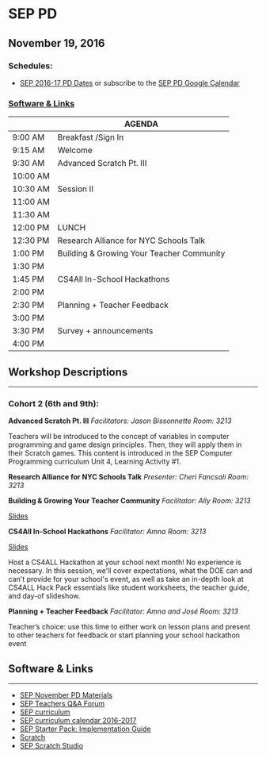 # SEP PD
## November 19, 2016

### Schedules:
* [SEP 2016-17 PD Dates](https://drive.google.com/open?id=1scIhCYFxiCcKbgI1CG4HbLP8kZ7sSzzJVxxi3erTzkc) or subscribe to the [SEP PD Google Calendar](https://calendar.google.com/calendar/embed?src=strongschools.nyc_p8ub77g79n2k4f4ufi238pjh6k%40group.calendar.google.com&ctz=America/New_York) 

### [Software & Links](#links)

|| AGENDA
| ------| ------------- |
| 9:00 AM |Breakfast /Sign In
9:15 AM |Welcome
9:30 AM |Advanced Scratch Pt. III
10:00 AM |
10:30 AM |Session II
11:00 AM |
11:30 AM | 
12:00 PM |LUNCH
12:30 PM |Research Alliance for NYC Schools Talk
1:00 PM |Building & Growing Your Teacher Community
1:30 PM |
1:45 PM |CS4All In-School Hackathons
2:00 PM |
2:30 PM |Planning + Teacher Feedback
3:00 PM |
3:30 PM |Survey + announcements
4:00 PM |

## Workshop Descriptions
***
### Cohort 2 (6th and 9th):

**Advanced Scratch Pt. III**
*Facilitators: Jason Bissonnette*
*Room: 3213*

Teachers will be introduced to the concept of variables in computer programming and game design principles. Then, they will apply them in their Scratch games. This content is introduced in the SEP Computer Programming curriculum Unit 4, Learning Activity #1.

**Research Alliance for NYC Schools Talk**
*Presenter: Cheri Fancsali*
*Room: 3213*

**Building & Growing Your Teacher Community**
*Facilitator: Ally*
*Room: 3213*

[Slides](https://docs.google.com/presentation/d/1Hu1w97qFXV7FPR1Gqsi_GxRgNZqpNJGFFRVdnVu4r9Q/edit?usp=sharing)

**CS4All In-School Hackathons**
*Facilitator: Amna*
*Room: 3213*

[Slides](https://docs.google.com/presentation/d/1L6-zPmhdFbpN15cnfRfMxzyI9xfvyXgGNeJuGQzjEFc/edit?usp=sharing)

Host a CS4ALL Hackathon at your school next month! No experience is necessary. In this session, we'll cover expectations, what the DOE can and can't provide for your school's event, as well as take an in-depth look at CS4ALL Hack Pack essentials like student worksheets, the teacher guide, and day-of slideshow.

**Planning + Teacher Feedback**
*Facilitator: Amna and José*
*Room: 3213*

Teacher’s choice: use this time to either work on lesson plans and present to other teachers for feedback or start planning your school hackathon event

## <a name="links">Software & Links</a>
***
* [SEP November PD Materials](https://drive.google.com/drive/folders/0B8ZcjuRP1lu5VUMzMVROLVdoWmc?usp=sharing)
*   [SEP Teachers Q&A Forum](http://tinyurl.com/septeachers)
*   [SEP curriculum](https://drive.google.com/open?id=0B8D2ft9M8qQCamQwZGpJMEU2TEk)
*   [SEP curriculum calendar 2016-2017](https://docs.google.com/a/strongschools.nyc/document/d/10a8UPH6-v-aoAXGVo1c68VapsTHkJXgzROd6vStX6ZU/edit?usp=sharing)
*   [SEP Starter Pack: Implementation Guide](https://drive.google.com/a/strongschools.nyc/file/d/0B1tN9SuyE6fxOHJOZkxsYURPRHc/view)
*   [Scratch](https://scratch.mit.edu/)
* [SEP Scratch Studio](https://scratch.mit.edu/studios/3485133/)
